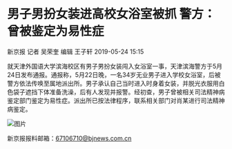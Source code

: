 # 男子男扮女装进高校女浴室被抓 警方：曾被鉴定为易性症

新京报 记者 吴荣奎 编辑 王子轩 2019-05-24 15:15

就天津外国语大学滨海校区有男子男扮女装闯入女浴室一事，天津滨海警方于5月24日发布通报。通报称，5月22日晚，一名34岁无业男子进入学校女浴室，后被警方依法传唤至属地派出所。男子承认自己当时进入时身着女装，并脱光衣服用白色袋子遮挡下体准备洗澡，后有人发现并报警。经初查，男子曾被相关司法精神病鉴定部门鉴定为易性症。派出所已按法律程序，联系相关部门对肖某进行司法精神病鉴定。

![图片](https://media.bjnews.com.cn/column/2023/08/01/5350567207040526842.jpg)

新京报报料邮箱：67106710@bjnews.com.cn